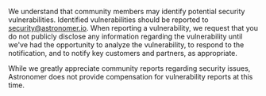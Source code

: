 <!--
 Copyright 2022 Astronomer Inc

 Licensed under the Apache License, Version 2.0 (the "License");
 you may not use this file except in compliance with the License.
 You may obtain a copy of the License at

    http://www.apache.org/licenses/LICENSE-2.0

 Unless required by applicable law or agreed to in writing, software
 distributed under the License is distributed on an "AS IS" BASIS,
 WITHOUT WARRANTIES OR CONDITIONS OF ANY KIND, either express or implied.
 See the License for the specific language governing permissions and
 limitations under the License.
 -->

We understand that community members may identify potential security vulnerabilities.
Identified vulnerabilities should be reported to security@astronomer.io.
When reporting a vulnerability, we request that you do not publicly disclose any information
regarding the vulnerability until we've had the opportunity to analyze the vulnerability, to
respond to the notification, and to notify key customers and partners, as appropriate.

While we greatly appreciate community reports regarding security issues, Astronomer does not provide
compensation for vulnerability reports at this time.
